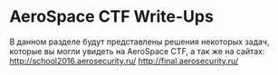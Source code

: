 # AeroSpace CTF Write-Ups

В данном разделе будут представлены решения некоторых задач, которые вы могли увидеть на AeroSpace CTF, а так же на сайтах:
http://school2016.aerosecurity.ru/
http://final.aerosecurity.ru/
